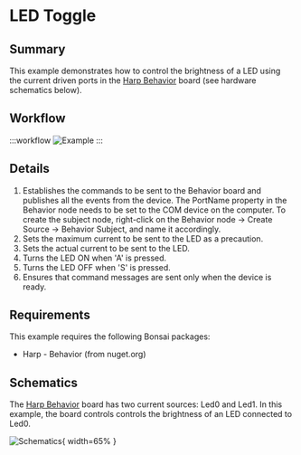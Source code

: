 # LED Toggle

## Summary
This example demonstrates how to control the brightness of a LED using the current driven ports in the [Harp Behavior](https://harp-tech.org/api/Harp.Behavior.html) board (see hardware schematics below). 

## Workflow
:::workflow
![Example](~/workflows/HarpExamples/BehaviorBoard/LEDToggle/LEDToggle.bonsai)
:::

## Details
1. Establishes the commands to be sent to the Behavior board and publishes all the events from the device. The PortName property in the Behavior node needs to be set to the COM device on the computer. To create the subject node, right-click on the Behavior node -> Create Source -> Behavior Subject, and name it accordingly.
2. Sets the maximum current to be sent to the LED as a precaution.
3. Sets the actual current to be sent to the LED.
4. Turns the LED ON when 'A' is pressed.
5. Turns the LED OFF when 'S' is pressed.
6. Ensures that command messages are sent only when the device is ready.

## Requirements
This example requires the following Bonsai packages:
- Harp - Behavior (from nuget.org)

## Schematics
The [Harp Behavior](https://harp-tech.org/api/Harp.Behavior.html) board has two current sources: Led0 and Led1. In this example, the board controls controls the brightness of an LED connected to Led0.

![Schematics](./LEDToggle.png){ width=65% }
